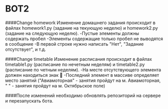 # BOT2

####Change homework
Изменение домашнего задания происходит в файлах homework1.py (задание на текующую неделю) и homework2.py (задание на следующую неделю).
-Пустые элементы должны содержать пробел
-Элементы содержащие только пробел не выводятся в сообщение
-В первой строке нужно написать "Нет", "Задание отсутствует", и т.д.

####Change timetable
Изменение расписания происходит в файлах timetable1.py (расписание по нечетным неделям) и timetable2.py (расписание по четным неделям).
-На месте отсутствующего элемента должен находиться знак 🚫
-Последний элемент в массиве определяет место занятий ("Авиамоторная" - занятия пройдут на м. Авиамоторная, " " - занятия пройдут на м. Октябрьское поле)

####После изменений необходимо обновлять репозиторий на сервере и перезапускать бота.
